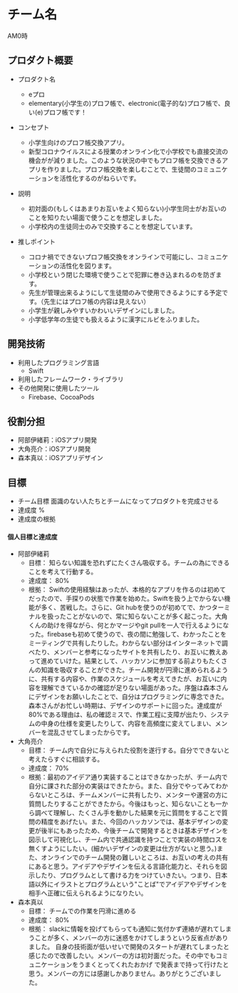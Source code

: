 # チーム名
AM0時

## プロダクト概要
- プロダクト名
  - eプロ
  - elementary(小学生の)プロフ帳で、electronic(電子的な)プロフ帳で、良い(e)プロフ帳です！
- コンセプト
  - 小学生向けのプロフ帳交換アプリ。
  - 新型コロナウイルスによる授業のオンライン化で小学校でも直接交流の機会がが減りました。このような状況の中でもプロフ帳を交換できるアプリを作りました。プロフ帳交換を楽しむことで、生徒間のコミュニケーションを活性化するのがねらいです。

- 説明
  - 初対面の(もしくはあまりお互いをよく知らない)小学生同士がお互いのことを知りたい場面で使うことを想定しました。
  - 小学校内の生徒同士のみで交換することを想定しています。
- 推しポイント
  - コロナ禍でできないプロフ帳交換をオンラインで可能にし、コミュニケーションの活性化を図ります。
  - 小学校という閉じた環境で使うことで犯罪に巻き込まれるのを防ぎます。
  - 先生が管理出来るようにして生徒間のみで使用できるようにする予定です。（先生にはプロフ帳の内容は見えない）
  - 小学生が親しみやすいかわいいデザインにしました。
  - 小学低学年の生徒でも扱えるように漢字にルビをふりました。

## 開発技術
- 利用したプログラミング言語
  - Swift
- 利用したフレームワーク・ライブラリ
- その他開発に使用したツール
  - Firebase、CocoaPods

## 役割分担
- 阿部伊緒莉：iOSアプリ開発
- 大角亮介：iOSアプリ開発
- 森本真以：iOSアプリデザイン

## 目標
- チーム目標
  面識のない人たちとチームになってプロダクトを完成させる
- 達成度
%
- 達成度の根拠


#### 個人目標と達成度
- 阿部伊緒莉 
  - 目標：  知らない知識を恐れずにたくさん吸収する。チームの為にできることを考えて行動する。
  - 達成度： 80%  
  - 根拠：  Swiftの使用経験はあったが、本格的なアプリを作るのは初めてだったので、手探りの状態で作業を始めた。Swiftを扱う上でからない機能が多く、苦戦した。さらに、Git hubを使うのが初めてで、かつターミナルを扱ったことがないので、常に知らないことが多く起こった。大角くんの助けを得ながら、何とかマージやgit pullを一人で行えるようになった。firebaseも初めて使うので、夜の間に勉強して、わかったことをミーティングで共有したりした。わからない部分はインターネットで調べたり、メンバーと参考になったサイトを共有したり、お互いに教えあって進めていけた。結果として、ハッカソンに参加する前よりもたくさんの知識を吸収することができた。チーム開発が円滑に進められるように、共有する内容や、作業のスケジュールを考えてきたが、お互いに内容を理解できているかの確認が足りない場面があった。序盤は森本さんにデザインをお願いしたことで、自分はプログラミングに専念できた。森本さんがお忙しい時期は、デザインのサポートに回った。達成度が80%である理由は、私の確認ミスで、作業工程に支障が出たり、システムの中身の仕様を変更したりして、内容を高頻度に変えてしまい、メンバーを混乱させてしまったからです。
- 大角亮介  
  - 目標：  チーム内で自分に与えられた役割を遂行する。自分でできないと考えたらすぐに相談する。
  - 達成度： 70%  
  - 根拠：最初のアイデア通り実装することはできなかったが、チーム内で自分に課された部分の実装はできたから。また、自分でやってみてわからないところは、チームメンバーに共有したり、メンターや運営の方に質問したりすることができたから。今後はもっと、知らないことも一から調べて理解し、たくさん手を動かした結果を元に質問をすることで質問の精度をあげたい。また、今回のハッカソンでは、基本デザインの変更が後半にもあったため、今後チームで開発するときは基本デザインを図示して可視化し、チーム内で共通認識を持つことで実装の時間ロスを無くすようにしたい。(細かいデザインの変更は仕方がないと思う。)また、オンラインでのチーム開発の難しいところは、お互いの考えの共有にあると思う。アイデアやデザインを伝える言語化能力と、それらを図示したり、プログラムとして書ける力をつけていきたい。つまり、日本語以外にイラストとプログラムという"ことば"でアイデアやデザインを相手へ正確に伝えられるようになりたい。
- 森本真以  
  - 目標：  チームでの作業を円滑に進める
  - 達成度： 80%  
  - 根拠： slackに情報を投げてもらっても通知に気付かず連絡が遅れてしまうことが多く、メンバーの方に迷惑をかけてしまうという反省点がありました。
自身の技術面が低いせいで開発のスタートが遅れてしまったと感じたので改善したい。メンバーの方は初対面だった。その中でもコミュニケーションをうまくとってくれたおかげ
で発表まで持って行けたと思う。メンバーの方には感謝しかありません。ありがとうございました。
